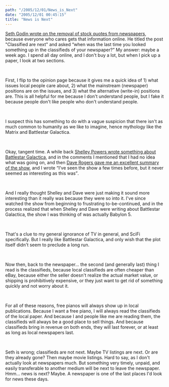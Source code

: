```yaml
---
path: "/2005/12/01/News_is_Next" 
date: "2005/12/01 00:45:15" 
title: "News is Next" 
---
```

<p><a href="http://sethgodin.typepad.com/seths_blog/2005/11/classifieds_are.html">Seth Godin wrote on the removal of stock quotes from newspapers</a>, because everyone who cares gets that information online. He titled the post "Classified are next" and asked <q>when was the last time you looked something up in the classifieds of your newspaper?</q> My answer: maybe a week ago. I spend all day online, and I don't buy a lot, but when I pick up a paper, I look at two sections.</p><br><p>First, I flip to the opinion page because it gives me a quick idea of 1) what issues local people care about, 2) what the mainstream (newspaper) positions are on the issues, and 3) what the alternative (write-in) positions are. This is all helpful for me because I don't understand people, but I fake it because people don't like people who don't understand people.</p><br><p>I suspect this has something to do with a vague suspicion that there isn't as much common to humanity as we like to imagine, hence mythology like the Matrix and Battlestar Galactica.</p><br><p>Okay, tangent time. A while back <a href="http://weblog.burningbird.net/2005/09/25/toasters/">Shelley Powers wrote something about Battlestar Galactica</a>, and in the comments I mentioned that I had no idea what was going on, and then <a href="http://weblog.burningbird.net/2005/09/25/toasters/#comment20979">Dave Rogers gave me an excellent summary of the show</a>, and I wrote <q>I've seen the show a few times before, but it never seemed as interesting as this was</q>.</p><br><p>And I really thought Shelley and Dave were just making it sound more interesting than it really was because they were so into it. I've since watched the show from beginning to frustrating to-be-continued, and in the process realized that when Shelley and Dave were writing about Battlestar Galactica, the show I was thinking of was actually Babylon 5.</p><br><p>That's a clue to my general ignorance of TV in general, and SciFi specifically. But I really like Battlestar Galactica, and only wish that the plot itself didn't seem to preclude a long run.</p><br><p>Now then, back to the newspaper... the second (and generally last) thing I read is the classifieds, because local classifieds are often cheaper than eBay, because either the seller doesn't realize the actual market value, or shipping is prohibitively expensive, or they just want to get rid of something quickly and not worry about it.</p><br><p>For all of these reasons, free pianos will always show up in local publications. Because I want a free piano, I will always read the classifieds of the local paper. And because I and people like me are reading them, the classifieds will always be a good place to sell things. And because classifieds bring in revenue on both ends, they will last forever, or at least as long as local newspapers last.</p><br><p>Seth is wrong; classifieds are not next. Maybe TV listings are next. Or are they already gone? Then maybe movie listings. Hard to say, as I don't actually look at newspapers much. But something very timely, unpaid, and easily transferable to another medium will be next to leave the newspaper. Hmm... news is next? Maybe. A newspaper is one of the last places I'd look for news these days.</p>